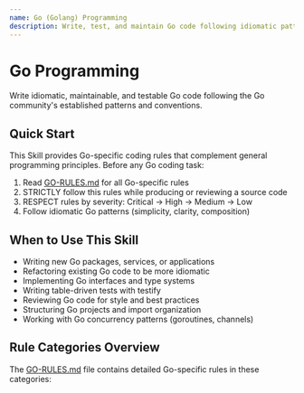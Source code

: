 ```yaml
---
name: Go (Golang) Programming
description: Write, test, and maintain Go code following idiomatic patterns, standard library conventions, and Go best practices. Use when working with Go/Golang projects, writing Go code, or reviewing Go implementations.
---
```


# Go Programming

Write idiomatic, maintainable, and testable Go code following the Go community's established patterns and conventions.

## Quick Start

This Skill provides Go-specific coding rules that complement general programming principles. Before any Go coding task:

1. Read [GO-RULES.md](GO-RULES.md) for all Go-specific rules
1. STRICTLY follow this rules while producing or reviewing a source code
2. RESPECT rules by severity: Critical → High → Medium → Low
3. Follow idiomatic Go patterns (simplicity, clarity, composition)

## When to Use This Skill

- Writing new Go packages, services, or applications
- Refactoring existing Go code to be more idiomatic
- Implementing Go interfaces and type systems
- Writing table-driven tests with testify
- Reviewing Go code for style and best practices
- Structuring Go projects and import organization
- Working with Go concurrency patterns (goroutines, channels)

## Rule Categories Overview

The [GO-RULES.md](GO-RULES.md) file contains detailed Go-specific rules in these categories:
